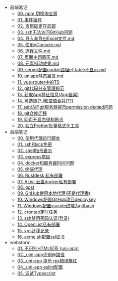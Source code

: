 - 前端笔记
  - [00. npm 切换淘宝源](fe/00_npm切换源.md)
  - [01. 事件循环](fe/01_事件循环.md)
  - [02. 页尾固定在底部](fe/02_页尾固定在底部.md)
  - [03. ssh无法访问GitHub问题](fe/03_ssh无法访问GitHub问题.md)
  - [04. 导入和导出Excel文件.md](fe/04_导入和导出Excel文件.md)
  - [05. 使用vConsole.md](fe/05_使用vConsole.md)
  - [06. 选择文件.md](fe/06_选择文件.md)
  - [07. 页面主题置灰.md](fe/07_页面主题置灰.md)
  - [08. 元素抖动效果.md](fe/08_元素抖动效果.md)
  - [09. server配置cookie路径el-table不显示.md](fe/09_server配置cookie路径el-table不显示.md)
  - [10. uniapp静态目录.md](fe/10_uniapp静态目录.md)
  - [11. vue-router中的TS](fe/11_vue-router中的TS.md)
  - [12. git代码分支管理规范](fe/12_git代码分支管理规范.md)
  - [13. 获取App特征信息(App备案)](fe/13_获取App特征信息(App备案).md)
  - [14. 可选链(?.)和空值合并(??)](fe/14_可选链和空值合并.md)
  - [17. ssh访问git服务器提示permission denied问题](fe/17_macOSVenture和Windows的ssh无法访问git服务器,解决permissiondenied问题.md)
  - [18. git仓库迁移](fe/18_git仓库迁移.md)
  - [19. 网页开启右键和断点](fe/19_网页开启右键和断点.md)
  - [20. 独立Prettier批量格式化工具](fe/20_独立Prettier批量格式化工具.md)
- 后端笔记
  - [00. 使用代理运行脚本](server/00_代理运行脚本.md)
  - [01. ssh和scp免密](server/01_ssh免密登录scp拷贝文件.md)
  - [02. shell指令备忘](server/02_shell指令备忘.md)
  - [03. express项目](server/03_express项目.md)
  - [04. docker和服务器时间问题](server/04_docker和服务器时间问题.md)
  - [05. 终端代理](server/05_终端代理.md)
  - [06. Rustdesk 私有部署](server/06_Rustdestk私有部署.md)
  - [07. AList 云盘docker私有部署](server/07_AList云盘私有部署.md)
  - [08. gost](server/08_gost.md)
  - [09. GitHub使用本地代理(还是代理香)](server/09_GitHub使用本地代理.md)
  - [10. Windows配置GitHub项目deploykey](server/10_Windows配置GitHub项目deploykey.md)
  - [11. Windows配置vscode终端为gitbash](server/11_Windows配置vscode终端为gitbash.md)
  - [12. crontab定时任务](server/12_crontab定时任务.md)
  - [13. ssh禁用密码认证(登录)](server/13_ssh禁用密码认证.md)
  - [14. OpenList私有部署](server/14_OpenList部署.md)
  - [15. vps迁移记录](server/15_vps迁移记录.md)
  - [16. acme.sh配置ssl证书](server/16_acme.sh配置ssl证书记录.md)
- webstorm
    - [01. 不识别HTML标签 (uni-app)](webstorm/01_不识别HTML标签%20(uni-app).md)
    - [02._uini-app识别@路径](webstorm/02_uini-app识别@路径.md)
    - [03._uni-app 提示 rpx错误飘红](webstorm/03_uni-app提示rpx错误飘红.md)
    - [04._uni-app eslint配置](webstorm/04_uni-app%20eslint配置.md)
    - [05. 调试Typescript](webstorm/05_调试Typescript.md)

